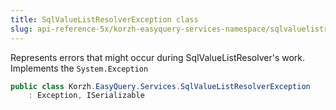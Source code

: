 ```yaml
---
title: SqlValueListResolverException class
slug: api-reference-5x/korzh-easyquery-services-namespace/sqlvaluelistresolverexception-class
---
```



Represents errors that might occur during SqlValueListResolver's work.  Implements the `System.Exception`
```csharp
public class Korzh.EasyQuery.Services.SqlValueListResolverException
    : Exception, ISerializable

```